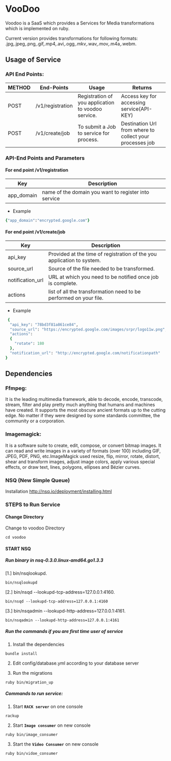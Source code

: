 VooDoo
======

Voodoo is a SaaS which provides a Services for Media transformations which is implemented on ruby.

Current version provides transformations for following formats: 
.jpg,.jpeg,.png,.gif,.mp4,.avi,.ogg,.mkv,.wav,.mov,.m4a,.webm.


Usage of Service
----------------

### API End Points:
| METHOD | End-Points       | Usage                                              | Returns                                                  |
|--------|------------------|----------------------------------------------------|----------------------------------------------------------|
| POST	 | /v1/registration	| Registration of you application to voodoo service. | Access key for accessing service(API-KEY)                |
| POST	 | /v1/create/job	| To submit a Job to service for process.            | Destination Url from where to collect your processes job |


### API-End Points and Parameters
#### For end point /v1/registration
|    Key   |Description                                          |
|----------|-----------------------------------------------------|
|app_domain| name of the domain you want to register into service|

* Example

```ruby
{"app_domain":"encrypted.google.com"}
```

#### For end point /v1/create/job
|Key             |Description                                                            |
|----------------|-----------------------------------------------------------------------|
|api_key         | Provided at the time of registration of the you application to system.|
|source_url      | Source of the file needed to be transformed.                          |
|notification_url| URL at which you need to be notified once job is complete.            |
|actions         | list of all the transformation need to be performed on your file.     |

* Example

```ruby
 {
  "api_key": "78bd3f81a861ce84",
  "source_url": "https://encrypted.google.com/images/srpr/logo11w.png",
  "actions": 
  {
    "rotate": 180
  },
  "notification_url": "http://encrypted.google.com/notificationpath"
}
```

Dependencies
------------

### Ffmpeg:
It is the leading multimedia framework, able to decode, encode, transcode, stream, filter and play pretty much anything that humans and machines have created. It supports the most obscure ancient formats up to the cutting edge. No matter if they were designed by some standards committee, the community or a corporation.

### Imagemagick:
It is a software suite to create, edit, compose, or convert bitmap images. It can read and write images in a variety of formats (over 100) including GIF, JPEG, PDF, PNG, etc.ImageMagick used resize, flip, mirror, rotate, distort, shear and transform images, adjust image colors, apply various special effects, or draw text, lines, polygons, ellipses and Bézier curves.

### NSQ (New Simple Queue)
Installation
http://nsq.io/deployment/installing.html

### STEPS to Run Service

#### Change Directory

Change to voodoo Directory
```Shell
cd voodoo
```

#### START NSQ

##### Run binary in nsq-0.3.0.linux-amd64.go1.3.3


[1.] bin/nsqlookupd.
```Shell
bin/nsqlookupd
```
[2.] bin/nsqd --lookupd-tcp-address=127.0.0.1:4160.
```Shell
bin/nsqd --lookupd-tcp-address=127.0.0.1:4160
```
[3.] bin/nsqadmin --lookupd-http-address=127.0.0.1:4161.
```Shell
bin/nsqadmin --lookupd-http-address=127.0.0.1:4161
```


##### Run the commands if you are first time user of service 

1. Install the dependencies
```Shell
bundle install
```
2. Edit config/database.yml according to your database server

3. Run the migrations

```Shell
ruby bin/migration_up
```


##### Commands to run service:

1. Start **`RACK server`** on one console
```Shell
rackup
```
2. Start **`Image consumer`** on new console
```Shell
ruby bin/image_consumer
```
3. Start the **`Video Consumer`** on new console
```Shell
ruby bin/vidoe_consumer
```